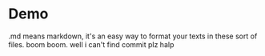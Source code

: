 # Demo  

.md means markdown, it's an easy way to format your texts in these sort of files. 
boom boom.
well i can't find commit plz halp
